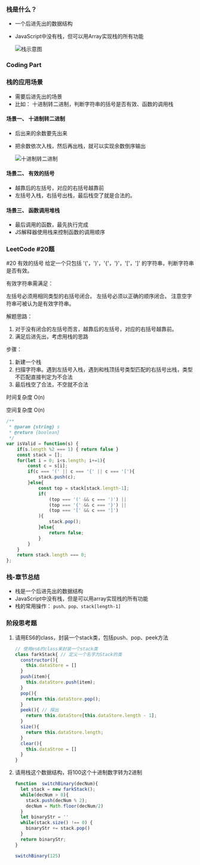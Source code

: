 ### 栈是什么？
* 一个后进先出的数据结构
* JavaScript中没有栈，但可以用Array实现栈的所有功能
 
  ![栈示意图](https://bkimg.cdn.bcebos.com/pic/8b82b9014a90f603eab7c55f3912b31bb051eda7?x-bce-process=image/watermark,image_d2F0ZXIvYmFpa2U4MA==,g_7,xp_5,yp_5)

### Coding Part

### 栈的应用场景
* 需要后进先出的场景
* 比如： 十进制转二进制，判断字符串的括号是否有效、函数的调用栈

#### 场景一、 十进制转二进制
* 后出来的余数要先出来
* 把余数依次入栈，然后再出栈，就可以实现余数倒序输出
  
  ![十进制转二进制](https://pic4.zhimg.com/80/50dfea3c43a68e1edc642f2bd23f997e_720w.jpg?source=1940ef5c)


#### 场景二、 有效的括号
* 越靠后的左括号，对应的右括号越靠前
* 左括号入栈，右括号出栈，最后栈空了就是合法的。

#### 场景三、 函数调用堆栈
* 最后调用的函数，最先执行完成
* JS解释器使用栈来控制函数的调用顺序

### LeetCode #20题
#20 有效的括号
给定一个只包括 '('，')'，'{'，'}'，'['，']' 的字符串，判断字符串是否有效。

有效字符串需满足：

左括号必须用相同类型的右括号闭合。
左括号必须以正确的顺序闭合。
注意空字符串可被认为是有效字符串。

解题思路：
1. 对于没有闭合的左括号而言，越靠后的左括号，对应的右括号越靠前。
2. 满足后进先出，考虑用栈的思路

步骤：
1. 新建一个栈
2. 扫描字符串。遇到左括号入栈，遇到和栈顶括号类型匹配的右括号出栈，类型不匹配直接判定为不合法
3. 最后栈空了合法，不空就不合法

时间复杂度 O(n)

空间复杂度 O(n)

```JavaScript
/**
 * @param {string} s
 * @return {boolean}
 */
var isValid = function(s) {
    if(s.length %2 === 1) { return false }
    const stack = [];
    for(let i = 0; i<s.length; i+=1){
        const c = s[i];
        if(c === '(' || c === '{' || c === '['){
            stack.push(c);
        }else{
            const top = stack[stack.length-1];
            if(
                (top === '(' && c === ')') ||
                (top === '{' && c === '}') ||
                (top === '[' && c === ']')
            ){
                stack.pop();
            }else{
                return false;
            }
        }
    }
    return stack.length === 0;
};
```

### 栈-章节总结
* 栈是一个后进先出的数据结构
* JavaScript中没有栈，但是可以用array实现栈的所有功能
* 栈的常用操作： `push、pop、stack[length-1]`

### 阶段思考题
1. 请用ES6的class，封装一个stack类，包括push、pop、peek方法

    ```JavaScript
    // 使用es6的class来封装一个stack类
    class farkStack{ // 定义一个名字为Stack的类
      constructor(){
        this.dataStore = []
      }
      push(item){
        this.dataStore.push(item);
      }
      pop(){
        return this.dataStore.pop();
      }
      peek(){ // 探出
        return this.dataStore[this.dataStore.length - 1];
      }
      size(){
        return this.dataStore.length;
      }
      clear(){
        this.dataStroe = []
      }
    }
    ```

2. 请用栈这个数据结构，将100这个十进制数字转为2进制
    ```JavaScript
    function  switchBinary(decNum){
      let stack = new farkStack();
      while(decNum > 0){
        stack.push(decNum % 2);
        decNum = Math.floor(decNum/2)
      }
      let binaryStr = ''
      while(stack.size() !== 0) {
        binaryStr += stack.pop()
      }
      return binaryStr;
    }

    switchBinary(125)
    ```